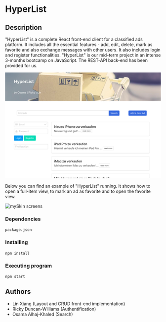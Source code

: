 # HyperList

## Description

"HyperList" is a complete React front-end client for a classified ads platform. It includes all the essential features - add, edit, delete, mark as favorite and also exchange messages with other users. It also includes login and register functionalities. "HyperList" is our mid-term project in an intense 3-months bootcamp on JavaScript. The REST-API back-end has been provided for us.

![mySkin screens](public/overview.png)

Below you can find an example of "HyperList" running. It shows how to open a full-item view, to mark an ad as favorite and to open the favorite view.

![mySkin screens](public/addentry-animated.gif)

### Dependencies

```
package.json
```

### Installing

```
npm install
```

### Executing program

```
npm start
```

## Authors

* Lin Xiang (Layout and CRUD front-end implementation)
* Ricky Duncan-Williams (Authentification)
* Osama Alhaj-Khaled (Search)

